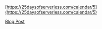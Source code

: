 [https://25daysofserverless.com/calendar/5](https://25daysofserverless.com/calendar/5)

[Blog Post](https://www.drewsk.tech/2019/12/05/25-days-of-serverless-day-5/)